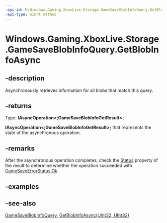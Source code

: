 ```yaml
---
-api-id: M:Windows.Gaming.XboxLive.Storage.GameSaveBlobInfoQuery.GetBlobInfoAsync
-api-type: winrt method
---
```


<!-- Method syntax
public Windows.Foundation.IAsyncOperation<Windows.Gaming.XboxLive.Storage.GameSaveBlobInfoGetResult> GetBlobInfoAsync()
-->

# Windows.Gaming.XboxLive.Storage.GameSaveBlobInfoQuery.GetBlobInfoAsync

## -description

Asynchronously retrieves information for all blobs that match this query.

## -returns

Type: **IAsyncOperation\<;GameSaveBlobInfoGetResult>;**

**IAsyncOperation\<;GameSaveBlobInfoGetResult>;** that represents the state of the asynchronous operation.

## -remarks

After the asynchronous operation completes, check the [Status](gamesaveblobinfogetresult_status.md) property of the result to determine whether the operation succeeded with [GameSaveErrorStatus.Ok](gamesaveerrorstatus.md).

## -examples

## -see-also

[GameSaveBlobInfoQuery](gamesaveblobinfoquery.md),
[GetBlobInfoAsync(UInt32, UInt32)](gamesaveblobinfoquery_getblobinfoasync_1697460829.md)